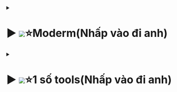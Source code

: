  
<details>
  <summary><h1>▶ <img src="https://kenh14cdn.com/203336854389633024/2021/12/24/photo-1-16403154970581655966552.jpg" width="70px" >⭐Moderm(Nhấp vào đi anh)</h1></summary>

<details>
  <summary><h2>AP AX3000C(Nhấp vào đi anh)</h2></summary>

![alt text](D:/BDG_EDU/BDG__EDU/Pic/image.png)



**Trước khi cấu hình thì update Firmware mới nhất cho AP**
- Link tải: 
	+  <a href="https://drive.google.com/file/d/1uSCAUmn9oYvDRcZJAFk4GAzpJvVn7j_j/view?usp=sharing" target="_blank">update Firmware mới nhất cho AP</a>.


<details>
<summary><h3>Mô hình G97GR3-AP(Nhấp vào đi anh)</h3></summary>

![alt text](D:/BDG_EDU/BDG__EDU/Pic/image-1.png)
![alt text](D:/BDG_EDU/BDG__EDU/Pic/image-2.png)
![alt text](D:/BDG_EDU/BDG__EDU/Pic/image-3.png)
![alt text](D:/BDG_EDU/BDG__EDU/Pic/image-4.png)
![alt text](D:/BDG_EDU/BDG__EDU/Pic/image-5.png)
![alt text](D:/BDG_EDU/BDG__EDU/Pic/image-6.png)
![alt text](D:/BDG_EDU/BDG__EDU/Pic/image-9.png)




</details>	

<details>
<summary><h3>Mô hình G97CM – AX3000C(Nhấp vào đi anh)</h3></summary>

![alt text](image-10.png)
![alt text](image-11.png)
![alt text](image-12.png)
![alt text](image-13.png)
![alt text](image-14.png)
![alt text](image-16.png)
**Chú ý:**
![alt text](image-15.png)




</details>


<details>
<summary><h3>1 số lỗi AX3000C</h3></summary>

![alt text](image-17.png)
![alt text](image-18.png)

</details>
</details>	

<details>
  <summary><h2>AP AX1800AZ(Nhấp vào đi anh)</h2></summary>

![alt text](image-23.png)
![alt text](image-24.png)
![alt text](image-25.png)
![alt text](image-26.png)
![alt text](image-27.png)
![alt text](image-28.png)
![alt text](image-29.png)
**Chú ý cấu hình IGMP( để mở luồng IPTV):**
![alt text](image-30.png)
![alt text](image-31.png)
- Logo: ZTE
![alt text](image-32.png)
- Logo: FPT
![alt text](image-33.png)
**Chú ý về G97GR3:**
![alt text](image-34.png)
	
</details>
<details>
  <summary><h2>AP AX1500C(Nhấp vào đi anh)</h2></summary

![alt text](image-36.png)
![alt text](image-37.png)
![alt text](image-38.png)
![alt text](image-39.png)
![alt text](image-40.png)
![alt text](image-41.png)
- G97GR3:
![alt text](image-42.png)

**Chú ý thiết lập MESH AX1500C**
![alt text](image-43.png) 
![alt text](image-44.png)




</details>
</details>	

</details>
</details>









<details>
  <summary><h1>▶ <img src="https://voz.vn/attachments/1586763142937-png.32568/" width="80px" >⭐1 số tools(Nhấp vào đi anh)</h1></summary>

<details>
  <summary><h2>Network Analyzer</h2></summary>

![alt text](image-19.png)
![alt text](image-20.png)
![alt text](image-21.png)
![alt text](image-22.png)



</details> 

</details>
